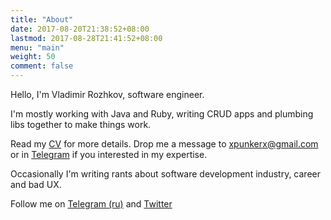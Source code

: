```yaml
---
title: "About"
date: 2017-08-20T21:38:52+08:00
lastmod: 2017-08-28T21:41:52+08:00
menu: "main"
weight: 50
comment: false
---
```


Hello, I'm Vladimir Rozhkov, software engineer.

I'm mostly working with Java and Ruby, writing CRUD apps and plumbing libs together to make things work.

Read my [CV](/en/cv) for more details. Drop me a message to [xpunkerx@gmail.com](xpunkerx@gmail.com) or in [Telegram](https://t.me/xrozhokx) if you interested in my expertise.

Occasionally I'm writing rants about software development industry, career and bad UX.

Follow me on [Telegram (ru)](https://t.me/full_of_hatred) and [Twitter](https://twitter.com/xrozhokx)